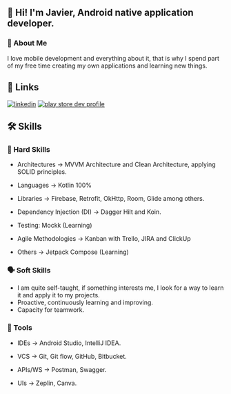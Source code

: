 ## 👋 Hi! I'm Javier, Android native application developer.

### 🚀 About Me

I love mobile development and everything about it, that is why I spend part of my free time creating my own applications and learning new things.

## 🔗 Links
[![linkedin](https://img.shields.io/badge/linkedin-0A66C2?style=for-the-badge&logo=linkedin&logoColor=white)](https://www.linkedin.com/in/javier-romero-gil/)
[![play store dev profile](https://www.gstatic.com/android/market_images/web/play_prism_hlock_1x.png)](https://play.google.com/store/apps/dev?id=5750565710425983947)

## 🛠 Skills

### 🧠 Hard Skills

- Architectures -> MVVM Architecture and Clean Architecture, applying SOLID principles.

- Languages ​​-> Kotlin 100%

- Libraries -> Firebase, Retrofit, OkHttp, Room, Glide among others.

- Dependency Injection (DI) -> Dagger Hilt and Koin.

- Testing: Mockk (Learning)

- Agile Methodologies -> Kanban with Trello, JIRA and ClickUp

- Others -> Jetpack Compose (Learning)

### 🗣️ Soft Skills

- I am quite self-taught, if something interests me, I look for a way to learn it and apply it to my projects.
- Proactive, continuously learning and improving.
- Capacity for teamwork.

### 🔨 Tools

- IDEs -> Android Studio, IntelliJ IDEA.

- VCS -> Git, Git flow, GitHub, Bitbucket.

- APIs/WS -> Postman, Swagger.

- UIs -> Zeplin, Canva.
